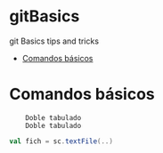 # gitBasics
git Basics tips and tricks

* [Comandos básicos](#comandosbasicos)

# Comandos básicos

		Doble tabulado
		Doble tabulado
		
```scala
val fich = sc.textFile(..)

